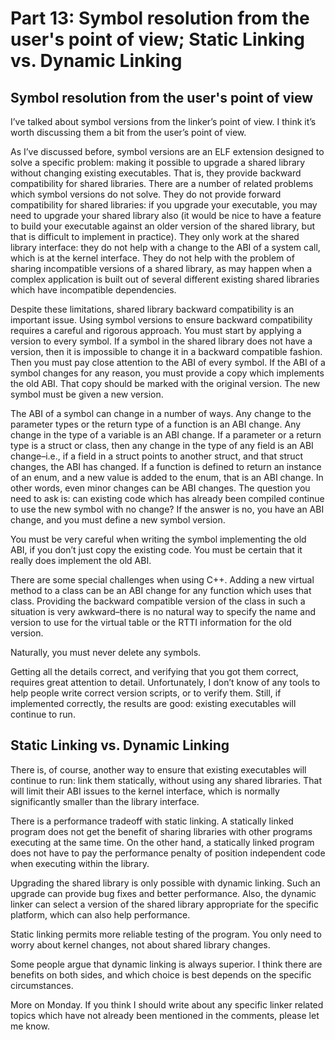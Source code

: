 # Part 13: Symbol resolution from the user's point of view; Static Linking vs. Dynamic Linking

## Symbol resolution from the user's point of view

I’ve talked about symbol versions from the linker’s point of view. I think it’s worth discussing them a bit from the user’s point of view.

As I’ve discussed before, symbol versions are an ELF extension designed to solve a specific problem: making it possible to upgrade a shared library without changing existing executables. That is, they provide backward compatibility for shared libraries. There are a number of related problems which symbol versions do not solve. They do not provide forward compatibility for shared libraries: if you upgrade your executable, you may need to upgrade your shared library also (it would be nice to have a feature to build your executable against an older version of the shared library, but that is difficult to implement in practice). They only work at the shared library interface: they do not help with a change to the ABI of a system call, which is at the kernel interface. They do not help with the problem of sharing incompatible versions of a shared library, as may happen when a complex application is built out of several different existing shared libraries which have incompatible dependencies.

Despite these limitations, shared library backward compatibility is an important issue. Using symbol versions to ensure backward compatibility requires a careful and rigorous approach. You must start by applying a version to every symbol. If a symbol in the shared library does not have a version, then it is impossible to change it in a backward compatible fashion. Then you must pay close attention to the ABI of every symbol. If the ABI of a symbol changes for any reason, you must provide a copy which implements the old ABI. That copy should be marked with the original version. The new symbol must be given a new version.

The ABI of a symbol can change in a number of ways. Any change to the parameter types or the return type of a function is an ABI change. Any change in the type of a variable is an ABI change. If a parameter or a return type is a struct or class, then any change in the type of any field is an ABI change–i.e., if a field in a struct points to another struct, and that struct changes, the ABI has changed. If a function is defined to return an instance of an enum, and a new value is added to the enum, that is an ABI change. In other words, even minor changes can be ABI changes. The question you need to ask is: can existing code which has already been compiled continue to use the new symbol with no change? If the answer is no, you have an ABI change, and you must define a new symbol version.

You must be very careful when writing the symbol implementing the old ABI, if you don’t just copy the existing code. You must be certain that it really does implement the old ABI.

There are some special challenges when using C++. Adding a new virtual method to a class can be an ABI change for any function which uses that class. Providing the backward compatible version of the class in such a situation is very awkward–there is no natural way to specify the name and version to use for the virtual table or the RTTI information for the old version.

Naturally, you must never delete any symbols.

Getting all the details correct, and verifying that you got them correct, requires great attention to detail. Unfortunately, I don’t know of any tools to help people write correct version scripts, or to verify them. Still, if implemented correctly, the results are good: existing executables will continue to run.

## Static Linking vs. Dynamic Linking

There is, of course, another way to ensure that existing executables will continue to run: link them statically, without using any shared libraries. That will limit their ABI issues to the kernel interface, which is normally significantly smaller than the library interface.

There is a performance tradeoff with static linking. A statically linked program does not get the benefit of sharing libraries with other programs executing at the same time. On the other hand, a statically linked program does not have to pay the performance penalty of position independent code when executing within the library.

Upgrading the shared library is only possible with dynamic linking. Such an upgrade can provide bug fixes and better performance. Also, the dynamic linker can select a version of the shared library appropriate for the specific platform, which can also help performance.

Static linking permits more reliable testing of the program. You only need to worry about kernel changes, not about shared library changes.

Some people argue that dynamic linking is always superior. I think there are benefits on both sides, and which choice is best depends on the specific circumstances.

More on Monday. If you think I should write about any specific linker related topics which have not already been mentioned in the comments, please let me know.
